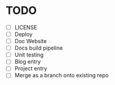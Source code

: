 # TODO

- [ ] LICENSE
- [ ] Deploy
- [ ] Doc Website
- [ ] Docs build pipeline
- [ ] Unit testing
- [ ] Blog entry
- [ ] Project entry
- [ ] Merge as a branch onto existing repo